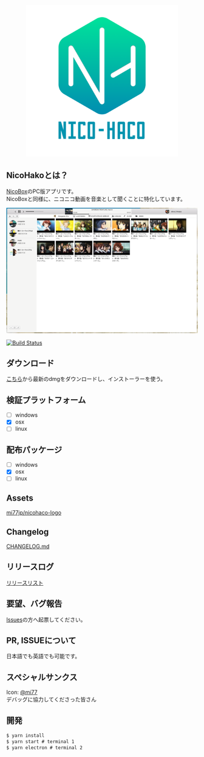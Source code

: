 <div align="center">
  <img src="./images/nicohaho-logo.png" width="400" height="400">
</div>

## NicoHakoとは？
[NicoBox](https://itunes.apple.com/jp/app/nicobox-%E3%83%8B%E3%82%B3%E3%83%9C%E3%83%83%E3%82%AF%E3%82%B9/id421753493?mt=8)のPC版アプリです。  
NicoBoxと同様に、ニコニコ動画を音楽として聞くことに特化しています。

<img src="./images/screenshot.png" width="600">


[![Build Status](https://travis-ci.org/abouthiroppy/nicohako.svg?branch=master)](https://travis-ci.org/abouthiroppy/nicohako)

## ダウンロード
[こちら](https://github.com/abouthiroppy/nicohako/releases)から最新のdmgをダウンロードし、インストーラーを使う。

## 検証プラットフォーム
- [ ] windows
- [x] osx
- [ ] linux

## 配布パッケージ
- [ ] windows
- [x] osx
- [ ] linux

## Assets
[mi77jp/nicohaco-logo](https://github.com/mi77jp/nicohaco-logo)  

## Changelog
[CHANGELOG.md](https://github.com/abouthiroppy/nicohako/blob/master/CHANGELOG.md)

## リリースログ
[リリースリスト](https://github.com/abouthiroppy/nicohako/releases)

## 要望、バグ報告
[Issues](https://github.com/abouthiroppy/nicohako/issues)の方へ起票してください。
## PR, ISSUEについて
日本語でも英語でも可能です。

## スペシャルサンクス
Icon: [@mi77](https://github.com/mi77jp)  
デバッグに協力してくださった皆さん

## 開発
```shell
$ yarn install
$ yarn start # terminal 1
$ yarn electron # terminal 2
```

